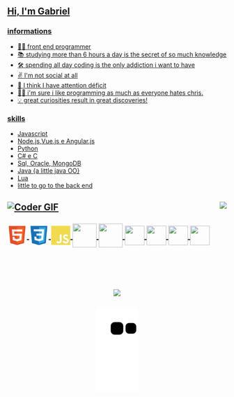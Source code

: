 <div align="left" >
 
 <a href="https://https://github.com/gabrielthech">
 
 ## Hi, I'm Gabriel
 
 <h4 align="left" >
  
  ### informations
  
  - 👨‍💻 front end programmer
  - 📚 studying more than 6 hours a day is the secret of so much knowledge
  - 🛠 spending all day coding is the only addiction i want to have
  - ✌ I'm not social at all
  - 🔭 I think I have attention déficit
  - 👨‍🚀 i'm sure i like programming as much as everyone hates chris.
  - 💡 great curiosities result in great discoveries!
  
  ### skills
  
  - Javascript
  - Node.js,Vue.js e Angular.js
  - Python 
  - C# e C
  - Sql, Oracle, MongoDB
  - Java {a little java OO}
  - Lua 
  - little to go to the back end
  
   
 
 </h4>

 
  <h2 align="left">
    <img src="https://c.tenor.com/2uyENRmiUt0AAAAM/coding.gif" alt="Coder GIF" width="360">
    <img align="right" src="https://github-readme-stats.vercel.app/api/top-langs/?username=gabrielthech&layout=compact ">


    
 <div style="display: inline_block"><br>
   <img align="center" alt="Gabriel-HTML" height="45" width="45" src="https://raw.githubusercontent.com/devicons/devicon/master/icons/html5/html5-original.svg">
   <img align="center" alt="Gabriel-CSS" height="45" width="45" src="https://raw.githubusercontent.com/devicons/devicon/master/icons/css3/css3-original.svg">
   <img align="center" alt="Gabriel-Js" height="45" width="45" src="https://raw.githubusercontent.com/devicons/devicon/master/icons/javascript/javascript-plain.svg">
   <img align="center" height="55" width="55" src="https://cdn.jsdelivr.net/gh/devicons/devicon/icons/php/php-original.svg"> 
   <img align="center" height="55" width="55" src="https://cdn.jsdelivr.net/gh/devicons/devicon/icons/nodejs/nodejs-original-wordmark.svg">
   <img align="center" height="45" width="45" src="https://cdn.jsdelivr.net/gh/devicons/devicon/icons/vuejs/vuejs-original.svg">
   <img align="center" height="45" width="45" src="https://cdn.jsdelivr.net/gh/devicons/devicon/icons/angularjs/angularjs-original.svg" >
   <img align="center" height="45" width="45" src="https://cdn.jsdelivr.net/gh/devicons/devicon/icons/python/python-original.svg" >
   <img align="center" height="45" width="45" src="https://cdn.jsdelivr.net/gh/devicons/devicon/icons/csharp/csharp-original.svg">
  
   </div>
 
 <br></br>
<div align="center">
 
<img reight="100em" src="https://github-readme-stats.vercel.app/api?username=gabrielthech&show_icons=true&theme=highcontrast&include_all_commits=true&count_private=true"/>

 ![Snake animation](https://github.com/gabrielthech/gabrielthech/blob/output/github-contribution-grid-snake.svg)
